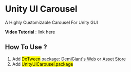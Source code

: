 # Unity UI Carousel

A Highly Customizable Carousel For Unity GUI

**Video Tutorial** : link here

## How To Use ?
1. Add <mark>DoTween</mark> package: [DemiGiant's Web](http://dotween.demigiant.com/download.php) or [Asset Store](https://assetstore.unity.com/packages/tools/animation/dotween-hotween-v2-27676?srsltid=AfmBOoq3mdIkI0NMI3vBI_K8C2YOXC6K26eBc7xDRYcsqyZMMKPL6390)
2. Add <mark>UnityUICarousel.package</mark>
